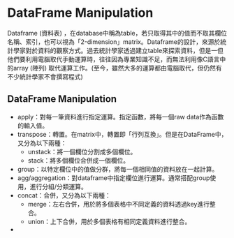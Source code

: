 # DataFrame Manipulation

Dataframe \(資料表\) ，在database中稱為table，若只取得其中的值而不取其欄位名稱、索引，也可以視為「2-dimension」matrix。Dataframe的設計，來源於統計學家對於資料的觀察方式。過去統計學家透過建立table來探索資料，但是一但他們要利用電腦取代手動運算時，往往因為專業知識不足，而無法利用像C語言中的array \(陣列\) 取代運算工作。\(至今，雖然大多的運算都由電腦取代，但仍然有不少統計學家不會撰寫程式\)

## DataFrame Manipulation

* apply：對每一筆資料進行指定運算。指定函數，將每一個raw data作為函數的輸入值。
* transpose：轉置。在matrix中，轉置即「行列互換」。但是在DataFrame中，又分為以下兩種：
  * unstack：將一個欄位分割成多個欄位。
  * stack：將多個欄位合併成一個欄位。
* group：以特定欄位中的值做分群，將每一個相同值的資料放在一起計算。
* agg/aggregation：對dataframe中指定欄位進行運算。通常搭配group使用，進行分組/分類運算。
* concat：合併，又分為以下兩種：
  * merge：左右合併，用於將多個表格中不同定義的資料透過key進行整合。
  * union：上下合併，用於多個表格有相同定義資料進行整合。
* 
